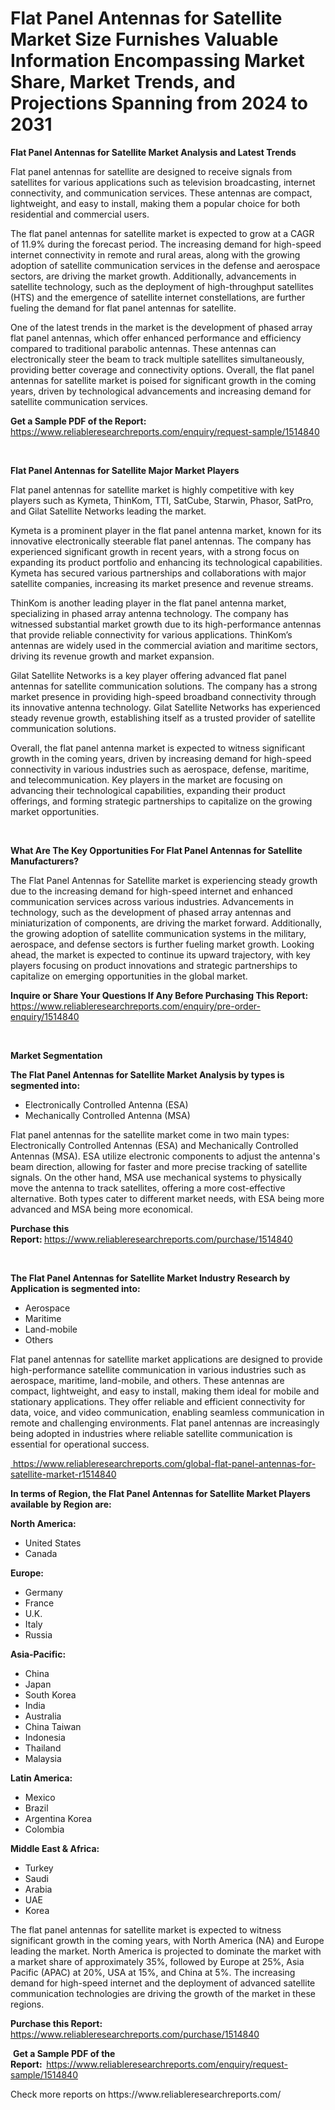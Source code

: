 <p><h1>Flat Panel Antennas for Satellite Market Size Furnishes Valuable Information Encompassing Market Share, Market Trends, and Projections Spanning from 2024 to 2031</h1></p><p><strong>Flat Panel Antennas for Satellite Market Analysis and Latest Trends</strong></p>
<p><p>Flat panel antennas for satellite are designed to receive signals from satellites for various applications such as television broadcasting, internet connectivity, and communication services. These antennas are compact, lightweight, and easy to install, making them a popular choice for both residential and commercial users.</p><p>The flat panel antennas for satellite market is expected to grow at a CAGR of 11.9% during the forecast period. The increasing demand for high-speed internet connectivity in remote and rural areas, along with the growing adoption of satellite communication services in the defense and aerospace sectors, are driving the market growth. Additionally, advancements in satellite technology, such as the deployment of high-throughput satellites (HTS) and the emergence of satellite internet constellations, are further fueling the demand for flat panel antennas for satellite.</p><p>One of the latest trends in the market is the development of phased array flat panel antennas, which offer enhanced performance and efficiency compared to traditional parabolic antennas. These antennas can electronically steer the beam to track multiple satellites simultaneously, providing better coverage and connectivity options. Overall, the flat panel antennas for satellite market is poised for significant growth in the coming years, driven by technological advancements and increasing demand for satellite communication services.</p></p>
<p><strong>Get a Sample PDF of the Report:&nbsp;</strong> <a href="https://www.reliableresearchreports.com/enquiry/request-sample/1514840">https://www.reliableresearchreports.com/enquiry/request-sample/1514840</a></p>
<p>&nbsp;</p>
<p><strong>Flat Panel Antennas for Satellite Major Market Players</strong></p>
<p><p>Flat panel antennas for satellite market is highly competitive with key players such as Kymeta, ThinKom, TTI, SatCube, Starwin, Phasor, SatPro, and Gilat Satellite Networks leading the market. </p><p>Kymeta is a prominent player in the flat panel antenna market, known for its innovative electronically steerable flat panel antennas. The company has experienced significant growth in recent years, with a strong focus on expanding its product portfolio and enhancing its technological capabilities. Kymeta has secured various partnerships and collaborations with major satellite companies, increasing its market presence and revenue streams.</p><p>ThinKom is another leading player in the flat panel antenna market, specializing in phased array antenna technology. The company has witnessed substantial market growth due to its high-performance antennas that provide reliable connectivity for various applications. ThinKom’s antennas are widely used in the commercial aviation and maritime sectors, driving its revenue growth and market expansion.</p><p>Gilat Satellite Networks is a key player offering advanced flat panel antennas for satellite communication solutions. The company has a strong market presence in providing high-speed broadband connectivity through its innovative antenna technology. Gilat Satellite Networks has experienced steady revenue growth, establishing itself as a trusted provider of satellite communication solutions.</p><p>Overall, the flat panel antenna market is expected to witness significant growth in the coming years, driven by increasing demand for high-speed connectivity in various industries such as aerospace, defense, maritime, and telecommunication. Key players in the market are focusing on advancing their technological capabilities, expanding their product offerings, and forming strategic partnerships to capitalize on the growing market opportunities.</p></p>
<p>&nbsp;</p>
<p><strong>What Are The Key Opportunities For Flat Panel Antennas for Satellite Manufacturers?</strong></p>
<p><p>The Flat Panel Antennas for Satellite market is experiencing steady growth due to the increasing demand for high-speed internet and enhanced communication services across various industries. Advancements in technology, such as the development of phased array antennas and miniaturization of components, are driving the market forward. Additionally, the growing adoption of satellite communication systems in the military, aerospace, and defense sectors is further fueling market growth. Looking ahead, the market is expected to continue its upward trajectory, with key players focusing on product innovations and strategic partnerships to capitalize on emerging opportunities in the global market.</p></p>
<p><strong>Inquire or Share Your Questions If Any Before Purchasing This Report:</strong> <a href="https://www.reliableresearchreports.com/enquiry/pre-order-enquiry/1514840">https://www.reliableresearchreports.com/enquiry/pre-order-enquiry/1514840</a></p>
<p>&nbsp;</p>
<p><strong>Market Segmentation</strong></p>
<p><strong>The Flat Panel Antennas for Satellite Market Analysis by types is segmented into:</strong></p>
<p><ul><li>Electronically Controlled Antenna (ESA)</li><li>Mechanically Controlled Antenna (MSA)</li></ul></p>
<p><p>Flat panel antennas for the satellite market come in two main types: Electronically Controlled Antennas (ESA) and Mechanically Controlled Antennas (MSA). ESA utilize electronic components to adjust the antenna's beam direction, allowing for faster and more precise tracking of satellite signals. On the other hand, MSA use mechanical systems to physically move the antenna to track satellites, offering a more cost-effective alternative. Both types cater to different market needs, with ESA being more advanced and MSA being more economical.</p></p>
<p><strong>Purchase this Report:&nbsp;</strong><a href="https://www.reliableresearchreports.com/purchase/1514840">https://www.reliableresearchreports.com/purchase/1514840</a></p>
<p>&nbsp;</p>
<p><strong>The Flat Panel Antennas for Satellite Market Industry Research by Application is segmented into:</strong></p>
<p><ul><li>Aerospace</li><li>Maritime</li><li>Land-mobile</li><li>Others</li></ul></p>
<p><p>Flat panel antennas for satellite market applications are designed to provide high-performance satellite communication in various industries such as aerospace, maritime, land-mobile, and others. These antennas are compact, lightweight, and easy to install, making them ideal for mobile and stationary applications. They offer reliable and efficient connectivity for data, voice, and video communication, enabling seamless communication in remote and challenging environments. Flat panel antennas are increasingly being adopted in industries where reliable satellite communication is essential for operational success.</p></p>
<p><a href="https://www.reliableresearchreports.com/global-flat-panel-antennas-for-satellite-market-r1514840">&nbsp;https://www.reliableresearchreports.com/global-flat-panel-antennas-for-satellite-market-r1514840</a></p>
<p><strong>In terms of Region, the Flat Panel Antennas for Satellite Market Players available by Region are:</strong></p>
<p>
    <p> <strong> North America: </strong>
        <ul>
            <li>United States</li>
            <li>Canada</li>
        </ul>
        </p> 
    <p> <strong> Europe: </strong>
        <ul>
            <li>Germany</li>
            <li>France</li>
            <li>U.K.</li>
            <li>Italy</li>
            <li>Russia</li>
        </ul>
        </p> 
    <p> <strong> Asia-Pacific: </strong>
        <ul>
            <li>China</li>
            <li>Japan</li>
            <li>South Korea</li>
            <li>India</li>
            <li>Australia</li>
            <li>China Taiwan</li>
            <li>Indonesia</li>
            <li>Thailand</li>
            <li>Malaysia</li>
        </ul>
        </p> 
    <p> <strong> Latin America: </strong>
        <ul>
            <li>Mexico</li>
            <li>Brazil</li>
            <li>Argentina Korea</li>
            <li>Colombia</li>
        </ul>
        </p> 
    <p> <strong> Middle East & Africa: </strong>
        <ul>
            <li>Turkey</li>
            <li>Saudi</li>
            <li>Arabia</li>
            <li>UAE</li>
            <li>Korea</li>
        </ul>
    </p>
    </p>
<p><p>The flat panel antennas for satellite market is expected to witness significant growth in the coming years, with North America (NA) and Europe leading the market. North America is projected to dominate the market with a market share of approximately 35%, followed by Europe at 25%, Asia Pacific (APAC) at 20%, USA at 15%, and China at 5%. The increasing demand for high-speed internet and the deployment of advanced satellite communication technologies are driving the growth of the market in these regions.</p></p>
<p><strong>Purchase this Report: </strong><a href="https://www.reliableresearchreports.com/purchase/1514840">https://www.reliableresearchreports.com/purchase/1514840</a></p>
<p>&nbsp;<strong>Get a Sample PDF of the Report:&nbsp;&nbsp;</strong><a href="https://www.reliableresearchreports.com/enquiry/request-sample/1514840">https://www.reliableresearchreports.com/enquiry/request-sample/1514840</a></p>
<p><strong></strong></p>
<p>Check more reports on https://www.reliableresearchreports.com/</p>